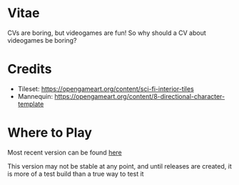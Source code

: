 # Vitae
CVs are boring, but videogames are fun! So why should a CV about videogames be boring?

# Credits
- Tileset: https://opengameart.org/content/sci-fi-interior-tiles
- Mannequin: https://opengameart.org/content/8-directional-character-template

# Where to Play

Most recent version can be found [here](https://mrvizious.github.io/Vitae)

This version may not be stable at any point, and until releases are created, it is more of a test build than a true way to test it
